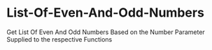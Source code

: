 # List-Of-Even-And-Odd-Numbers
Get List Of Even And Odd Numbers Based on the Number Parameter Supplied to the respective Functions
